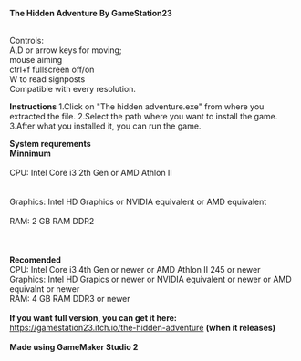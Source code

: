 **The Hidden Adventure** 
**By GameStation23**

<br>
Controls:
<br>
A,D or arrow keys for moving;
<br>
mouse aiming
<br>
ctrl+f fullscreen off/on
<br>
W to read signposts
<br>
Compatible with every resolution.

**Instructions**
1.Click on "The hidden adventure.exe" from where you extracted the file.
2.Select the path where you want to install the game.
3.After what you installed it, you can run the game.

**System requrements**
<br>
**Minnimum**																																	
<br>
CPU: Intel Core i3 2th Gen or AMD Athlon II 																	
<br>																								
Graphics: Intel HD Graphics or NVIDIA equivalent or AMD equivalent						
<br>
RAM: 2 GB RAM	DDR2																																
<br>	
<br>
**Recomended**
<br>
CPU: Intel Core i3 4th Gen or newer or AMD Athlon II 245 or newer
<br>
Graphics: Intel HD Grapics or newer or NVIDIA equivalent or newer or AMD equivalnt or newer
<br>
RAM: 4 GB RAM DDR3 or newer
<br>
<br>
**If you want full version, you can get it here:** https://gamestation23.itch.io/the-hidden-adventure **(when it releases)**
<br>
<br>
**Made using GameMaker Studio 2**
